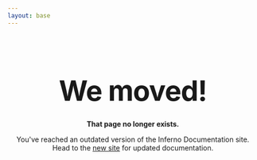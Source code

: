 ```yaml
---
layout: base
---
```


<style type="text/css" media="screen">
  .container {
    margin: 10px auto;
    max-width: 600px;
    text-align: center;
    height: 100%;
  }

  h1 {
    margin: 30px 0;
    margin-top: 20%;
    font-size: 4em;
    line-height: 1;
    letter-spacing: -1px;
  }
</style>

<div class="container">
  <h1>We moved!</h1>

  <p><strong> That page no longer exists.</strong></p>
  <p>You've reached an outdated version of the Inferno Documentation site. Head to the <a href="https://inferno-framework.github.io/">new site</a> for updated documentation.</p>
</div>
